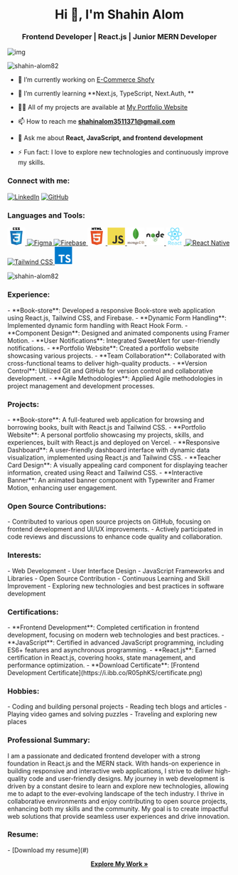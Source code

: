 <h1 align="center">Hi 👋, I'm Shahin Alom</h1>
<h3 align="center">Frontend Developer | React.js | Junior MERN Developer</h3>
<img height="260" width='1100' src="https://i.ibb.co.com/MpmM0LG/shahinbanner.png" alt="img">

<p align="left"> <img src="https://komarev.com/ghpvc/?username=yeasinmiah1272001&label=Profile%20views&color=0e75b6&style=flat" alt="shahin-alom82" /> </p>

- 🔭 I’m currently working on [E-Commerce Shofy](https://shofyecommerce.vercel.app/)

- 🌱 I’m currently learning **Next.js, TypeScript, Next.Auth, **

- 👨‍💻 All of my projects are available at [My Portfolio Website](https://portfolio-shahin.vercel.app/)

- 📫 How to reach me **shahinalom3511371@gmail.com**

- 💬 Ask me about **React, JavaScript, and frontend development**

- ⚡ Fun fact: I love to explore new technologies and continuously improve my skills.

<h3 align="left">Connect with me:</h3>
<p align="left">
<a href="https://linkedin.com/in/yeasin-miah-198b5829a/" target="_blank"><img align="center" src="https://raw.githubusercontent.com/rahuldkjain/github-profile-readme-generator/master/src/images/icons/Social/linked-in-alt.svg" alt="LinkedIn" height="30" width="40" /></a>
<a href="https://github.com/shahin-alom82/" target="blank"><img align="center" src="https://raw.githubusercontent.com/rahuldkjain/github-profile-readme-generator/master/src/images/icons/Social/github.svg" alt="GitHub" height="30" width="40" /></a>
</p>

<h3 align="left">Languages and Tools:</h3>
<p align="left">
  <a href="https://www.w3schools.com/css/" target="_blank" rel="noreferrer">
    <img src="https://raw.githubusercontent.com/devicons/devicon/master/icons/css3/css3-original-wordmark.svg" alt="CSS3" width="40" height="40"/>
  </a> 
  <a href="https://www.figma.com/" target="_blank" rel="noreferrer">
    <img src="https://www.vectorlogo.zone/logos/figma/figma-icon.svg" alt="Figma" width="40" height="40"/>
  </a> 
  <a href="https://firebase.google.com/" target="_blank" rel="noreferrer">
    <img src="https://www.vectorlogo.zone/logos/firebase/firebase-icon.svg" alt="Firebase" width="40" height="40"/>
  </a> 
  <a href="https://www.w3.org/html/" target="_blank" rel="noreferrer">
    <img src="https://raw.githubusercontent.com/devicons/devicon/master/icons/html5/html5-original-wordmark.svg" alt="HTML5" width="40" height="40"/>
  </a> 
  <a href="https://developer.mozilla.org/en-US/docs/Web/JavaScript" target="_blank" rel="noreferrer">
    <img src="https://raw.githubusercontent.com/devicons/devicon/master/icons/javascript/javascript-original.svg" alt="JavaScript" width="40" height="40"/>
  </a> 
  <a href="https://www.mongodb.com/" target="_blank" rel="noreferrer">
    <img src="https://raw.githubusercontent.com/devicons/devicon/master/icons/mongodb/mongodb-original-wordmark.svg" alt="MongoDB" width="40" height="40"/>
  </a> 
  <a href="https://nodejs.org" target="_blank" rel="noreferrer">
    <img src="https://raw.githubusercontent.com/devicons/devicon/master/icons/nodejs/nodejs-original-wordmark.svg" alt="Node.js" width="40" height="40"/>
  </a> 
  <a href="https://reactjs.org/" target="_blank" rel="noreferrer">
    <img src="https://raw.githubusercontent.com/devicons/devicon/master/icons/react/react-original-wordmark.svg" alt="React" width="40" height="40"/>
  </a> 
  <a href="https://reactnative.dev/" target="_blank" rel="noreferrer">
    <img src="https://reactnative.dev/img/header_logo.svg" alt="React Native" width="40" height="40"/>
  </a> 
  <a href="https://tailwindcss.com/" target="_blank" rel="noreferrer">
    <img src="https://www.vectorlogo.zone/logos/tailwindcss/tailwindcss-icon.svg" alt="Tailwind CSS" width="40" height="40"/>
  </a> 
  <a href="https://www.typescriptlang.org/" target="_blank" rel="noreferrer">
    <img src="https://raw.githubusercontent.com/devicons/devicon/master/icons/typescript/typescript-original.svg" alt="TypeScript" width="40" height="40"/>
  </a> 
</p>

<p><img align="center" src="https://github-readme-stats.vercel.app/api/top-langs?username=yeasinmiah1272001&show_icons=true&locale=en&layout=compact" alt="shahin-alom82" /></p>

<h3 align="left">Experience:</h3>
<p align="left">
  - **Book-store**: Developed a responsive Book-store web application using React.js, Tailwind CSS, and Firebase.
  - **Dynamic Form Handling**: Implemented dynamic form handling with React Hook Form.
  - **Component Design**: Designed and animated components using Framer Motion.
  - **User Notifications**: Integrated SweetAlert for user-friendly notifications.
  - **Portfolio Website**: Created a portfolio website showcasing various projects.
  - **Team Collaboration**: Collaborated with cross-functional teams to deliver high-quality products.
  - **Version Control**: Utilized Git and GitHub for version control and collaborative development.
  - **Agile Methodologies**: Applied Agile methodologies in project management and development processes.
</p>

<h3 align="left">Projects:</h3>
<p align="left">
  - **Book-store**: A full-featured web application for browsing and borrowing books, built with React.js and Tailwind CSS.
  - **Portfolio Website**: A personal portfolio showcasing my projects, skills, and experiences, built with React.js and deployed on Vercel.
  - **Responsive Dashboard**: A user-friendly dashboard interface with dynamic data visualization, implemented using React.js and Tailwind CSS.
  - **Teacher Card Design**: A visually appealing card component for displaying teacher information, created using React and Tailwind CSS.
  - **Interactive Banner**: An animated banner component with Typewriter and Framer Motion, enhancing user engagement.
</p>

<h3 align="left">Open Source Contributions:</h3>
<p align="left">
  - Contributed to various open source projects on GitHub, focusing on frontend development and UI/UX improvements.
  - Actively participated in code reviews and discussions to enhance code quality and collaboration.
</p>

<h3 align="left">Interests:</h3>
<p align="left">
  - Web Development
  - User Interface Design
  - JavaScript Frameworks and Libraries
  - Open Source Contribution
  - Continuous Learning and Skill Improvement
  - Exploring new technologies and best practices in software development
</p>

<h3 align="left">Certifications:</h3>
<p align="left">
  - **Frontend Development**: Completed certification in frontend development, focusing on modern web technologies and best practices.
  - **JavaScript**: Certified in advanced JavaScript programming, including ES6+ features and asynchronous programming.
  - **React.js**: Earned certification in React.js, covering hooks, state management, and performance optimization.
  - **Download Certificate**: [Frontend Development Certificate](https://i.ibb.co/R05phKS/certificate.png)
</p>

<h3 align="left">Hobbies:</h3>
<p align="left">
  - Coding and building personal projects
  - Reading tech blogs and articles
  - Playing video games and solving puzzles
  - Traveling and exploring new places
</p>

<h3 align="left">Professional Summary:</h3>
<p align="left">
  I am a passionate and dedicated frontend developer with a strong foundation in React.js and the MERN stack. With hands-on experience in building responsive and interactive web applications, I strive to deliver high-quality code and user-friendly designs. My journey in web development is driven by a constant desire to learn and explore new technologies, allowing me to adapt to the ever-evolving landscape of the tech industry. I thrive in collaborative environments and enjoy contributing to open source projects, enhancing both my skills and the community. My goal is to create impactful web solutions that provide seamless user experiences and drive innovation.
</p>

<h3 align="left">Resume:</h3>
<p align="left">
  - [Download my resume](#)
</p>

<p align="center">
  <a href="https://yeasin-portfolio-website.vercel.app/" target="_blank"><strong>Explore My Work »</strong></a>
</p>
